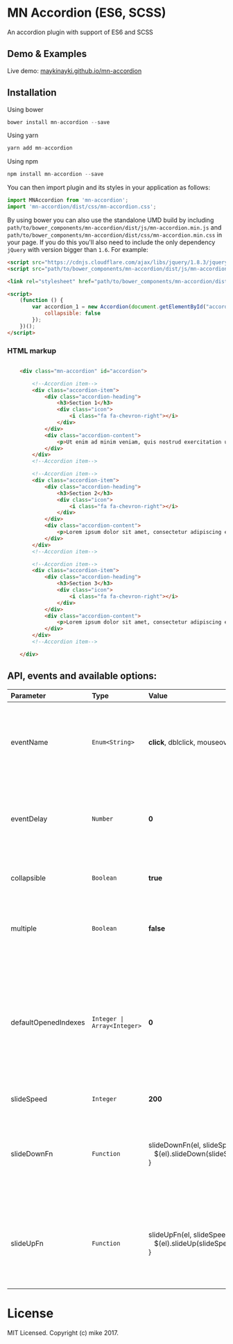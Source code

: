 MN Accordion (ES6, SCSS)
============

An accordion plugin with support of ES6 and SCSS

## Demo & Examples

Live demo: [maykinayki.github.io/mn-accordion](http://maykinayki.github.io/mn-accordion/)


## Installation

Using bower

```js
bower install mn-accordion --save
```

Using yarn

```js
yarn add mn-accordion
```

Using npm

```js
npm install mn-accordion --save
```

You can then import plugin and its styles in your application as follows:

```js
import MNAccordion from 'mn-accordion';
import 'mn-accordion/dist/css/mn-accordion.css';
```

By using bower you can also use the standalone UMD build by including `path/to/bower_components/mn-accordion/dist/js/mn-accordion.min.js` and `path/to/bower_components/mn-accordion/dist/css/mn-accordion.min.css` in your page. If you do this you'll also need to include the only dependency `jQuery` with version bigger than `1.6`. For example:

```html
<script src="https://cdnjs.cloudflare.com/ajax/libs/jquery/1.8.3/jquery.js"></script>
<script src="path/to/bower_components/mn-accordion/dist/js/mn-accordion.min.js"></script>

<link rel="stylesheet" href="path/to/bower_components/mn-accordion/dist/css/mn-accordion.min.css">

<script>
    (function () {
        var accordion_1 = new Accordion(document.getElementById("accordion"), {
            collapsible: false
        });
    })();
</script>
```


### HTML markup

```html

    <div class="mn-accordion" id="accordion">

        <!--Accordion item-->
        <div class="accordion-item">
            <div class="accordion-heading">
                <h3>Section 1</h3>
                <div class="icon">
                    <i class="fa fa-chevron-right"></i>
                </div>
            </div>
            <div class="accordion-content">
                <p>Ut enim ad minim veniam, quis nostrud exercitation ullamco laboris nisi ut aliquip ex ea commodo consequat. Duis aute irure dolor in reprehenderit in voluptate velit esse cillum dolore eu fugiat nulla pariatur.</p>
            </div>
        </div>
        <!--Accordion item-->

        <!--Accordion item-->
        <div class="accordion-item">
            <div class="accordion-heading">
                <h3>Section 2</h3>
                <div class="icon">
                    <i class="fa fa-chevron-right"></i>
                </div>
            </div>
            <div class="accordion-content">
                <p>Lorem ipsum dolor sit amet, consectetur adipiscing elit, sed do eiusmod tempor incididunt ut labore et dolore magna aliqua. Ut enim ad minim veniam, quis nostrud exercitation ullamco laboris nisi ut aliquip ex ea commodo consequat. Duis aute irure dolor in reprehenderit in voluptate velit esse cillum dolore eu fugiat nulla pariatur.</p>
            </div>
        </div>
        <!--Accordion item-->

        <!--Accordion item-->
        <div class="accordion-item">
            <div class="accordion-heading">
                <h3>Section 3</h3>
                <div class="icon">
                    <i class="fa fa-chevron-right"></i>
                </div>
            </div>
            <div class="accordion-content">
                <p>Lorem ipsum dolor sit amet, consectetur adipiscing elit, sed do eiusmod tempor incididunt ut labore et dolore magna aliqua. Ut enim ad minim veniam, quis nostrud exercitation ullamco laboris nisi ut aliquip ex ea commodo consequat. Duis aute irure dolor in reprehenderit in voluptate velit esse cillum dolore eu fugiat nulla pariatur.</p>
            </div>
        </div>
        <!--Accordion item-->

    </div>

```

## API, events and available options:

| Parameter | Type | Value | Description |
|:---|:---|:---|:---|
| eventName | `Enum<String>` | **click**, dblclick, mouseover  | Accordion item will slide down and up based on the event. Supports all HTML DOM Events |
| eventDelay | `Number` | **0** | Delay the event untill given milliseconds, usefull if eventName is mouseover |
| collapsible | `Boolean` | **true** | Enable all accordion items can be closed at once |
| multiple | `Boolean` | **false** | Enable multiple accordion item can be opened at once |
| defaultOpenedIndexes | `Integer \| Array<Integer>` | **0** | Make accordion item default opened with given index. Pass **-1** for close all items as default. Array of indexes accepted if *multiple* option is *true*|
| slideSpeed | `Integer` | **200** | Slide up and down speed |
| slideDownFn | `Function` | slideDownFn(el, slideSpeed){ <br> &nbsp;&nbsp;&nbsp;$(el).slideDown(slideSpeed); <br>} | Slide down function. We are using jQuery *slideDown* as default. You can override it if you are not using jQuery |
| slideUpFn | `Function` | slideUpFn(el, slideSpeed){ <br> &nbsp;&nbsp;&nbsp;$(el).slideUp(slideSpeed); <br>} | Slide down function. We are using jQuery *slideUp* as default. You can override it if you are not using jQuery |

# License

MIT Licensed. Copyright (c) mike 2017.